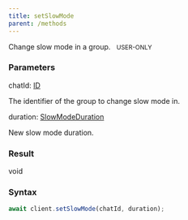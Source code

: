 ```yaml
---
title: setSlowMode
parent: /methods
---
```


Change slow mode in a group.<span class="select-none"> <span class="inline-flex w-fit items-center" style="font-size:12px;white-space:nowrap;word-break:keep-all;"><span class="w-fit bg-dbt select-none text-fgt" style="padding:2px 8px;border-radius:12px;">USER-ONLY</span></span> </span>

### Parameters 

<div class="flex flex-col gap-3"><div><div class="font-mono" id="p_chatId" data-anchor><span class="font-bold">chatId</span><span class="opacity-50">:</span> <a href="/types/id"  >ID</a></div><div class="pl-3"><div class="no-margin">

The identifier of the group to change slow mode in.

</div></div></div><div><div class="font-mono" id="p_duration" data-anchor><span class="font-bold">duration</span><span class="opacity-50">:</span> <a href="/types/slowmodeduration"  >SlowModeDuration</a></div><div class="pl-3"><div class="no-margin">

New slow mode duration.

</div></div></div></div>

### Result 

<div class="font-mono"><span>void</span></div>

### Syntax

```ts
await client.setSlowMode(chatId, duration);
```



